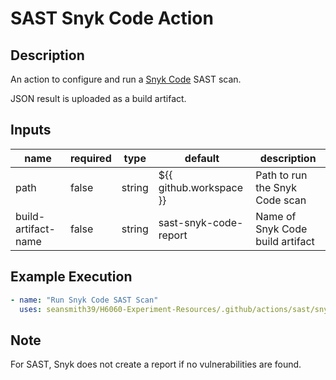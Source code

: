 # SAST Snyk Code Action

## Description

An action to configure and run a [Snyk Code](https://snyk.io/product/snyk-code/) SAST scan.

JSON result is uploaded as a build artifact.

## Inputs

| name                | required | type   | default                 | description                      |
| ------------------- | -------- | ------ | ----------------------- | -------------------------------- |
| path                | false    | string | ${{ github.workspace }} | Path to run the Snyk Code scan   |
| build-artifact-name | false    | string | sast-snyk-code-report   | Name of Snyk Code build artifact |

## Example Execution

```yaml
- name: "Run Snyk Code SAST Scan"
  uses: seansmith39/H6060-Experiment-Resources/.github/actions/sast/snyk-code
```

## Note

For SAST, Snyk does not create a report if no vulnerabilities are found.
